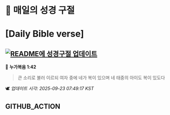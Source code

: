 # 🙏 매일의 성경 구절
# [Daily Bible verse]
## [![README에 성경구절 업데이트](https://github.com/DONGSUKA/first_test/actions/workflows/update-readme-bible.yml/badge.svg)](https://github.com/DONGSUKA/first_test/actions/workflows/update-readme-bible.yml)
<!-- START_BIBLE_VERSE -->
📖 **누가복음 1:42**
> 큰 소리로 불러 이르되 여자 중에 네가 복이 있으며 네 태중의 아이도 복이 있도다

🕊️ _업데이트 시각: 2025-09-23 07:49:17 KST_
  <!-- END_BIBLE_VERSE -->
## GITHUB_ACTION
